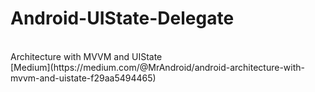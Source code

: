 # Android-UIState-Delegate
<br>
Architecture with MVVM and UIState<br>
[Medium](https://medium.com/@MrAndroid/android-architecture-with-mvvm-and-uistate-f29aa5494465)
